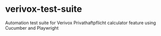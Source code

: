 # verivox-test-suite
Automation test suite for Verivox Privathaftpflicht calculator feature using Cucumber and Playwright
